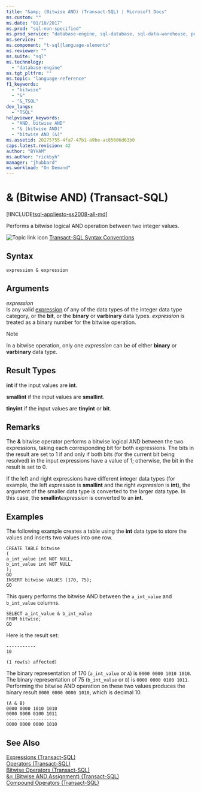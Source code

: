```yaml
---
title: "&amp; (Bitwise AND) (Transact-SQL) | Microsoft Docs"
ms.custom: ""
ms.date: "01/10/2017"
ms.prod: "sql-non-specified"
ms.prod_service: "database-engine, sql-database, sql-data-warehouse, pdw"
ms.service: ""
ms.component: "t-sql|language-elements"
ms.reviewer: ""
ms.suite: "sql"
ms.technology: 
  - "database-engine"
ms.tgt_pltfrm: ""
ms.topic: "language-reference"
f1_keywords: 
  - "bitwise"
  - "&"
  - "&_TSQL"
dev_langs: 
  - "TSQL"
helpviewer_keywords: 
  - "AND, bitwise AND"
  - "& (bitwise AND)"
  - "bitwise AND (&)"
ms.assetid: 20275755-4fa7-47b1-a9be-ac85606d63b0
caps.latest.revision: 42
author: "BYHAM"
ms.author: "rickbyh"
manager: "jhubbard"
ms.workload: "On Demand"
---
```

# &amp; (Bitwise AND) (Transact-SQL)
[!INCLUDE[tsql-appliesto-ss2008-all-md](../../includes/tsql-appliesto-ss2008-all-md.md)]

  Performs a bitwise logical AND operation between two integer values.  
  
 ![Topic link icon](../../database-engine/configure-windows/media/topic-link.gif "Topic link icon") [Transact-SQL Syntax Conventions](../../t-sql/language-elements/transact-sql-syntax-conventions-transact-sql.md)  
  
## Syntax  
  
```  
expression & expression  
```  
  
## Arguments  
 *expression*  
 Is any valid [expression](../../t-sql/language-elements/expressions-transact-sql.md) of any of the data types of the integer data type category, or the **bit**, or the **binary** or **varbinary** data types. *expression* is treated as a binary number for the bitwise operation.  
  
> [!NOTE]  
>  In a bitwise operation, only one *expression* can be of either **binary** or **varbinary** data type.  
  
## Result Types  
 **int** if the input values are **int**.  
  
 **smallint** if the input values are **smallint**.  
  
 **tinyint** if the input values are **tinyint** or **bit**.  
  
## Remarks  
 The **&** bitwise operator performs a bitwise logical AND between the two expressions, taking each corresponding bit for both expressions. The bits in the result are set to 1 if and only if both bits (for the current bit being resolved) in the input expressions have a value of 1; otherwise, the bit in the result is set to 0.  
  
 If the left and right expressions have different integer data types (for example, the left *expression* is **smallint** and the right *expression* is **int**), the argument of the smaller data type is converted to the larger data type. In this case, the **smallint***expression* is converted to an **int**.  
  
## Examples  
 The following example creates a table using the **int** data type to store the values and inserts two values into one row.  
  
```  
CREATE TABLE bitwise  
(   
a_int_value int NOT NULL,  
b_int_value int NOT NULL  
);  
GO  
INSERT bitwise VALUES (170, 75);  
GO  
```  
  
 This query performs the bitwise AND between the `a_int_value` and `b_int_value` columns.  
  
```  
SELECT a_int_value & b_int_value  
FROM bitwise;  
GO  
```  
  
 Here is the result set:  
  
```  
-----------   
10            
  
(1 row(s) affected)  
```  
  
 The binary representation of 170 (`a_int_value` or `A`) is `0000 0000 1010 1010`. The binary representation of 75 (`b_int_value` or `B`) is `0000 0000 0100 1011`. Performing the bitwise AND operation on these two values produces the binary result `0000 0000 0000 1010`, which is decimal 10.  
  
```  
(A & B)  
0000 0000 1010 1010  
0000 0000 0100 1011  
-------------------  
0000 0000 0000 1010  
```  
  
  
## See Also  
 [Expressions &#40;Transact-SQL&#41;](../../t-sql/language-elements/expressions-transact-sql.md)   
 [Operators &#40;Transact-SQL&#41;](../../t-sql/language-elements/operators-transact-sql.md)   
 [Bitwise Operators &#40;Transact-SQL&#41;](../../t-sql/language-elements/bitwise-operators-transact-sql.md)   
 [&= &#40;Bitwise AND Assignment&#41; &#40;Transact-SQL&#41;](../../t-sql/language-elements/bitwise-and-equals-transact-sql.md)   
 [Compound Operators &#40;Transact-SQL&#41;](../../t-sql/language-elements/compound-operators-transact-sql.md)  
  
  


